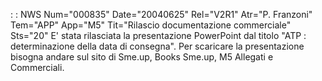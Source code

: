  :  : NWS Num="000835" Date="20040625" Rel="V2R1" Atr="P. Franzoni" Tem="APP" App="M5" Tit="Rilascio documentazione commerciale" Sts="20"
E' stata rilasciata la presentazione PowerPoint dal titolo "ATP :  determinazione della data di consegna".
Per scaricare la presentazione bisogna andare sul sito di Sme.up, Books Sme.up, M5 Allegati e Commerciali.
